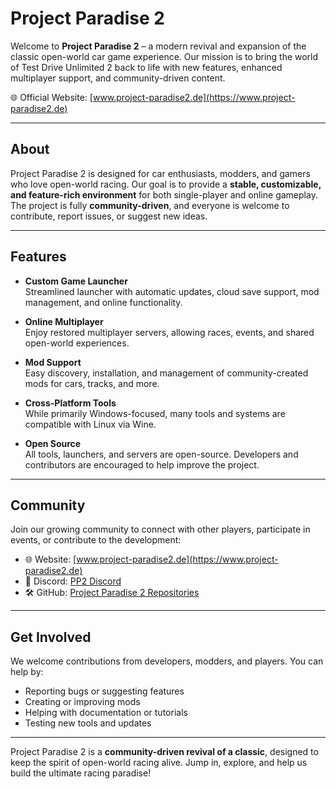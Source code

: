 # Project Paradise 2

Welcome to **Project Paradise 2** – a modern revival and expansion of the classic open-world car game experience. Our mission is to bring the world of Test Drive Unlimited 2 back to life with new features, enhanced multiplayer support, and community-driven content.

🌐 Official Website: [www.project-paradise2.de](https://www.project-paradise2.de)

---

## About

Project Paradise 2 is designed for car enthusiasts, modders, and gamers who love open-world racing. Our goal is to provide a **stable, customizable, and feature-rich environment** for both single-player and online gameplay. The project is fully **community-driven**, and everyone is welcome to contribute, report issues, or suggest new ideas.

---

## Features

- **Custom Game Launcher**  
  Streamlined launcher with automatic updates, cloud save support, mod management, and online functionality.

- **Online Multiplayer**  
  Enjoy restored multiplayer servers, allowing races, events, and shared open-world experiences.

- **Mod Support**  
  Easy discovery, installation, and management of community-created mods for cars, tracks, and more.

- **Cross-Platform Tools**  
  While primarily Windows-focused, many tools and systems are compatible with Linux via Wine.

- **Open Source**  
  All tools, launchers, and servers are open-source. Developers and contributors are encouraged to help improve the project.

---

## Community

Join our growing community to connect with other players, participate in events, or contribute to the development:

- 🌐 Website: [www.project-paradise2.de](https://www.project-paradise2.de)  
- 📢 Discord: [PP2 Discord](https://discord.gg/Kx7hKwgkbE)
- 🛠 GitHub: [Project Paradise 2 Repositories](https://github.com/Project-Paradise-2)

---

## Get Involved

We welcome contributions from developers, modders, and players. You can help by:

- Reporting bugs or suggesting features  
- Creating or improving mods  
- Helping with documentation or tutorials  
- Testing new tools and updates  

---

Project Paradise 2 is a **community-driven revival of a classic**, designed to keep the spirit of open-world racing alive. Jump in, explore, and help us build the ultimate racing paradise!
